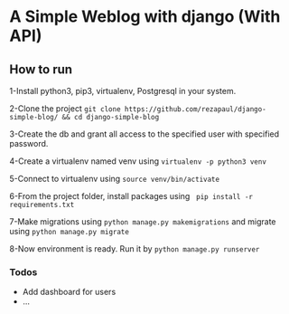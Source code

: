 # A Simple Weblog with django (With API)




## How to run

1-Install python3, pip3, virtualenv, Postgresql in your system.

2-Clone the project ``` git clone https://github.com/rezapaul/django-simple-blog/ && cd django-simple-blog ```

3-Create the db and grant all access to the specified user with specified password.

4-Create a virtualenv named venv using ``` virtualenv -p python3 venv ```

5-Connect to virtualenv using ```source venv/bin/activate```

6-From the project folder, install packages using ``` pip install -r requirements.txt```

7-Make migrations using ``` python manage.py makemigrations ``` and migrate using ```python manage.py migrate```

8-Now environment is ready. Run it by ```python manage.py runserver```


### Todos

 - Add dashboard for users
 -  ... 
